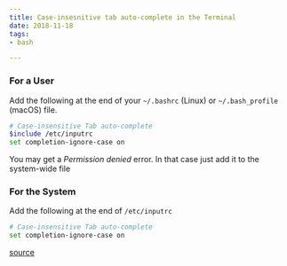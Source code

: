 ```yaml
---
title: Case-insesnitive tab auto-complete in the Terminal
date: 2018-11-18
tags: 
- bash

---
```



### For a User

Add the following at the end of your `~/.bashrc` (Linux) or `~/.bash_profile` (macOS) file.

```bash
# Case-insensitive Tab auto-complete
$include /etc/inputrc
set completion-ignore-case on
```

You may get a _Permission denied_ error. In that case just add it to the system-wide file

### For the System

Add the following at the end of `/etc/inputrc`

```bash
# Case-insensitive Tab auto-complete
set completion-ignore-case on
```

[source](https://askubuntu.com/a/1081444)
